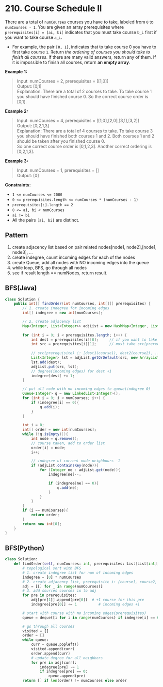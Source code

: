 # 210. Course Schedule II

There are a total of `numCourses` courses you have to take, labeled from `0` to `numCourses - 1`. You are given an array prerequisites where `prerequisites[i] = [ai, bi]` indicates that you must take course `b_i` first if you want to take course `a_i`.

* For example, the pair `[0, 1]`, indicates that to take course 0 you have to first take course `1`.
Return *the ordering of courses you should take to finish all courses*. If there are many valid answers, return any of them. If it is impossible to finish all courses, return **an empty array**.



**Example 1:**

>Input: numCourses = 2, prerequisites = [[1,0]]  
Output: [0,1]  
Explanation: There are a total of 2 courses to take. To take course 1 you should have finished course 0. So the correct course order is [0,1].  

**Example 2:**

>Input: numCourses = 4, prerequisites = [[1,0],[2,0],[3,1],[3,2]]  
Output: [0,2,1,3]  
Explanation: There are a total of 4 courses to take. To take course 3 you should have finished both courses 1 and 2. Both courses 1 and 2 should be taken after you finished course 0.  
So one correct course order is [0,1,2,3]. Another correct ordering is [0,2,1,3].  


**Example 3:**

>Input: numCourses = 1, prerequisites = []  
Output: [0]  
 

**Constraints:**

* `1 <= numCourses <= 2000`
* `0 <= prerequisites.length <= numCourses * (numCourses - 1)`
* `prerequisites[i].length == 2`
* `0 <= ai, bi < numCourses`
* `ai != bi`
* All the pairs `[ai, bi]` are distinct.


## Pattern
1. create adjacency list based on pair related nodes[node1, node2],[node1, node3], ...
2. create indegree, count incoming edges for each of the nodes
3. create Queue, add all nodes with NO incoming edges into the queue
4. while loop, BFS, go through all nodes
5. see if result length == numNodes, return result.


## BFS(Java)

```java
class Solution {
    public int[] findOrder(int numCourses, int[][] prerequisites) {
        // 1. create indegree for incoming edges
        int[] indegree = new int[numCourses];

        // 2. create adjacency list
        Map<Integer, List<Integer>> adjList = new HashMap<Integer, List<Integer>>();
        
        for (int i = 0; i < prerequisites.length; i++) {
            int dest = prerequisites[i][0];     // if you want to take dest(course)
            int src = prerequisites[i][1];      // must take src(prerequisite) first
            
            // src(prerequisite) i: [dest1(course1), dest2(course2), ...] outgoing edges from src
            List<Integer> lst = adjList.getOrDefault(src, new ArrayList<Integer>());
            lst.add(dest);
            adjList.put(src, lst);
            // degree(incoming edges) for dest +1
            indegree[dest] += 1;
        }

        // put all node with no incoming edges to queue(indegree 0)
        Queue<Integer> q = new LinkedList<Integer>();
        for (int i = 0; i < numCourses; i++) {
            if (indegree[i] == 0){
                q.add(i);
            }
        }
        
        int i = 0;
        int[] order = new int[numCourses];
        while (!q.isEmpty()){
            int node = q.remove();
            // course taken, add to order list
            order[i] = node;
            i++;

            // indegree of current node neighbours -1
            if (adjList.containsKey(node)){
                for (Integer ne : adjList.get(node)){
                    indegree[ne]--;

                    if (indegree[ne] == 0){
                        q.add(ne);
                    }
                }
            }   
        }
        if (i == numCourses){
            return order;          
        }
        return new int[0];
    }
}
```


## BFS(Python)

```python
class Solution:
    def findOrder(self, numCourses: int, prerequisites: List[List[int]]) -> List[int]:
        # topological sort with BFS
        # 1. create indegree list for num of incoming edges
        indegree = [0] * numCourses
        # 2. create adjacency list, prerequisite i: [course1, course2, ...]
        adj = [[] for _ in range(numCourses)]
        # 3. add sources courses in to adj
        for pre in prerequisites:
            adj[pre[1]].append(pre[0])  # +1 course for this pre
            indegree[pre[0]] += 1          # incoming edges +1

        # start with course with no incoming edges(prerequisites)
        queue = deque([i for i in range(numCourses) if indegree[i] == 0])

        # go through all courses
        visited = []
        order = []
        while queue:
            curr = queue.popleft()
            visited.append(curr)
            order.append(curr)
            # update degree for all neighbors
            for pre in adj[curr]:
                indegree[pre] -= 1
                if indegree[pre] == 0:
                    queue.append(pre)
        return [] if len(order) != numCourses else order
```
